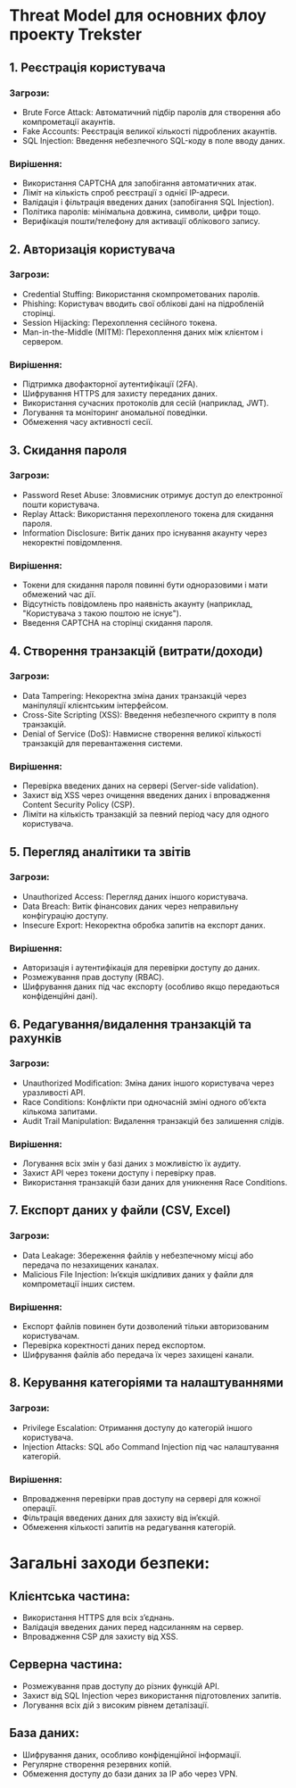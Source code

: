 # Threat Model для основних флоу проекту Trekster

## 1. Реєстрація користувача

### Загрози:

- Brute Force Attack: Автоматичний підбір паролів для створення або компрометації акаунтів.
- Fake Accounts: Реєстрація великої кількості підроблених акаунтів.
- SQL Injection: Введення небезпечного SQL-коду в поле вводу даних.

### Вирішення:

- Використання CAPTCHA для запобігання автоматичних атак.
- Ліміт на кількість спроб реєстрації з однієї IP-адреси.
- Валідація і фільтрація введених даних (запобігання SQL Injection).
- Політика паролів: мінімальна довжина, символи, цифри тощо.
- Верифікація пошти/телефону для активації облікового запису.

## 2. Авторизація користувача

### Загрози:

- Credential Stuffing: Використання скомпрометованих паролів.
- Phishing: Користувач вводить свої облікові дані на підробленій сторінці.
- Session Hijacking: Перехоплення сесійного токена.
- Man-in-the-Middle (MITM): Перехоплення даних між клієнтом і сервером.

### Вирішення:

- Підтримка двофакторної аутентифікації (2FA).
- Шифрування HTTPS для захисту переданих даних.
- Використання сучасних протоколів для сесій (наприклад, JWT).
- Логування та моніторинг аномальної поведінки.
- Обмеження часу активності сесії.

## 3. Скидання пароля

### Загрози:

- Password Reset Abuse: Зловмисник отримує доступ до електронної пошти користувача.
- Replay Attack: Використання перехопленого токена для скидання пароля.
- Information Disclosure: Витік даних про існування акаунту через некоректні повідомлення.

### Вирішення:

- Токени для скидання пароля повинні бути одноразовими і мати обмежений час дії.
- Відсутність повідомлень про наявність акаунту (наприклад, "Користувача з такою поштою не існує").
- Введення CAPTCHA на сторінці скидання пароля.

## 4. Створення транзакцій (витрати/доходи)

### Загрози:

- Data Tampering: Некоректна зміна даних транзакцій через маніпуляції клієнтським інтерфейсом.
- Cross-Site Scripting (XSS): Введення небезпечного скрипту в поля транзакцій.
- Denial of Service (DoS): Навмисне створення великої кількості транзакцій для перевантаження системи.

### Вирішення:

- Перевірка введених даних на сервері (Server-side validation).
- Захист від XSS через очищення введених даних і впровадження Content Security Policy (CSP).
- Ліміти на кількість транзакцій за певний період часу для одного користувача.

## 5. Перегляд аналітики та звітів

### Загрози:

- Unauthorized Access: Перегляд даних іншого користувача.
- Data Breach: Витік фінансових даних через неправильну конфігурацію доступу.
- Insecure Export: Некоректна обробка запитів на експорт даних.

### Вирішення:

- Авторизація і аутентифікація для перевірки доступу до даних.
- Розмежування прав доступу (RBAC).
- Шифрування даних під час експорту (особливо якщо передаються конфіденційні дані).

## 6. Редагування/видалення транзакцій та рахунків

### Загрози:

- Unauthorized Modification: Зміна даних іншого користувача через уразливості API.
- Race Conditions: Конфлікти при одночасній зміні одного об’єкта кількома запитами.
- Audit Trail Manipulation: Видалення транзакцій без залишення слідів.

### Вирішення:

- Логування всіх змін у базі даних з можливістю їх аудиту.
- Захист API через токени доступу і перевірку прав.
- Використання транзакцій бази даних для уникнення Race Conditions.

## 7. Експорт даних у файли (CSV, Excel)

### Загрози:

- Data Leakage: Збереження файлів у небезпечному місці або передача по незахищених каналах.
- Malicious File Injection: Ін’єкція шкідливих даних у файли для компрометації інших систем.

### Вирішення:

- Експорт файлів повинен бути дозволений тільки авторизованим користувачам.
- Перевірка коректності даних перед експортом.
- Шифрування файлів або передача їх через захищені канали.

## 8. Керування категоріями та налаштуваннями

### Загрози:

- Privilege Escalation: Отримання доступу до категорій іншого користувача.
- Injection Attacks: SQL або Command Injection під час налаштування категорій.

### Вирішення:

- Впровадження перевірки прав доступу на сервері для кожної операції.
- Фільтрація введених даних для захисту від ін’єкцій.
- Обмеження кількості запитів на редагування категорій.

# Загальні заходи безпеки:

## Клієнтська частина:

- Використання HTTPS для всіх з’єднань.
- Валідація введених даних перед надсиланням на сервер.
- Впровадження CSP для захисту від XSS.

## Серверна частина:

- Розмежування прав доступу до різних функцій API.
- Захист від SQL Injection через використання підготовлених запитів.
- Логування всіх дій з високим рівнем деталізації.

## База даних:

- Шифрування даних, особливо конфіденційної інформації.
- Регулярне створення резервних копій.
- Обмеження доступу до бази даних за IP або через VPN.
